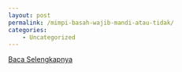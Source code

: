 ```yaml
---
layout: post
permalink: /mimpi-basah-wajib-mandi-atau-tidak/
categories:
    - Uncategorized
---
```


[Baca Selengkapnya](/01)